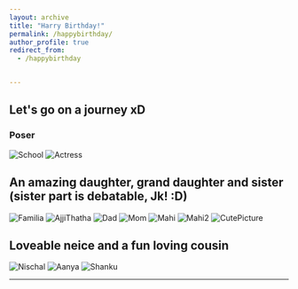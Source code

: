 ```yaml
---
layout: archive
title: "Harry Birthday!"
permalink: /happybirthday/
author_profile: true
redirect_from:
  - /happybirthday


---
```


## Let's go on a journey xD

### Poser

![School](/images/School.jpeg) ![Actress](/images/NischalsUSDeparture.jpeg)

## An amazing daughter, grand daughter and sister (sister part is debatable, Jk! :D) 

![Familia](/images/Familia.jpeg) ![AjjiThatha](/images/AjjiThatha.jpeg) ![Dad](/images/Appa.jpeg) ![Mom](/images/Mom.jpeg) ![Mahi](/images/Mahi.jpeg) ![Mahi2](/images/Mahi2.jpeg)
![CutePicture](/images/CutePicture.jpeg) 


## Loveable neice and a fun loving cousin

![Nischal](/images/Nischal.jpeg) ![Aanya](/images/Aanya.jpeg) ![Shanku](/images/Shanku.jpeg)

<!-- ## Oh boy where do I begin about what a cheerful, funny, empathetic, caring (inserts all adjectives to describe "amazing" ) friend 

![Trio](/images/Nischal.jpeg) ![Aanya](/images/Aanya.jpeg) ![Shanku](/images/Shanku.jpeg) -->

---
